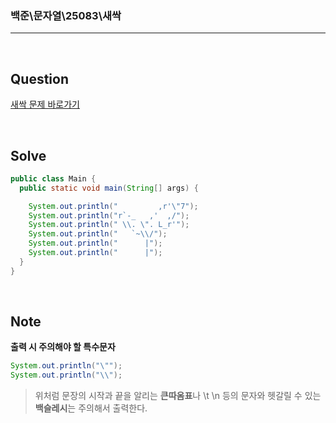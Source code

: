 ### 백준\문자열\25083\새싹

---

<br/>

## Question

[새싹 문제 바로가기](https://www.acmicpc.net/problem/25083)

<br/>

## Solve

```java
public class Main {
  public static void main(String[] args) {

    System.out.println("         ,r'\"7");
    System.out.println("r`-_   ,'  ,/");
    System.out.println(" \\. \". L_r'");
    System.out.println("   `~\\/");
    System.out.println("      |");
    System.out.println("      |");
  }
}
```

<br/>

## Note

**출력 시 주의해야 할 특수문자**

```java
System.out.println("\"");
System.out.println("\\");

```

> 위처럼 문장의 시작과 끝을 알리는 **큰따옴표**나 \t \n 등의 문자와 헷갈릴 수 있는 **백슬레시**는 주의해서 출력한다.
